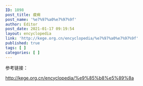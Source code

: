 ```yaml
---
ID: 1898
post_title: 痠痟
post_name: '%e7%97%a0%e7%97%9f'
author: Editor
post_date: 2021-01-17 09:19:54
layout: encyclopedia
link: 'http://kege.org.cn/encyclopedia/%e7%97%a0%e7%97%9f'
published: true
tags: [ ]
categories: [ ]
---
```

参考链接：

http://kege.org.cn/encyclopedia/%e9%85%b8%e5%89%8a